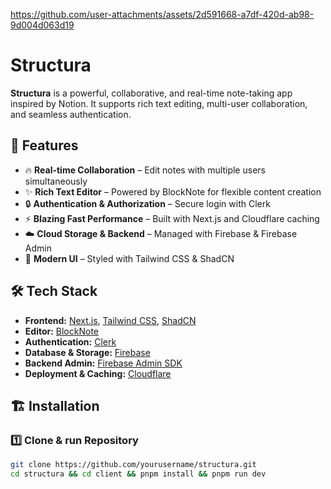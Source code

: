 
https://github.com/user-attachments/assets/2d591668-a7df-420d-ab98-9d004d063d19

# Structura

**Structura** is a powerful, collaborative, and real-time note-taking app inspired by Notion. It supports rich text editing, multi-user collaboration, and seamless authentication.

## 🚀 Features
- 🔥 **Real-time Collaboration** – Edit notes with multiple users simultaneously  
- ✨ **Rich Text Editor** – Powered by BlockNote for flexible content creation  
- 🔒 **Authentication & Authorization** – Secure login with Clerk  
- ⚡ **Blazing Fast Performance** – Built with Next.js and Cloudflare caching  
- ☁️ **Cloud Storage & Backend** – Managed with Firebase & Firebase Admin  
- 🎨 **Modern UI** – Styled with Tailwind CSS & ShadCN  

## 🛠️ Tech Stack
- **Frontend:** [Next.js](https://nextjs.org/), [Tailwind CSS](https://tailwindcss.com/), [ShadCN](https://ui.shadcn.com/)
- **Editor:** [BlockNote](https://blocknote.dev/)
- **Authentication:** [Clerk](https://clerk.dev/)
- **Database & Storage:** [Firebase](https://firebase.google.com/)
- **Backend Admin:** [Firebase Admin SDK](https://firebase.google.com/docs/admin/setup)
- **Deployment & Caching:** [Cloudflare](https://www.cloudflare.com/)

## 🏗️ Installation

### 1️⃣ Clone & run Repository
```sh
git clone https://github.com/yourusername/structura.git
cd structura && cd client && pnpm install && pnpm run dev
